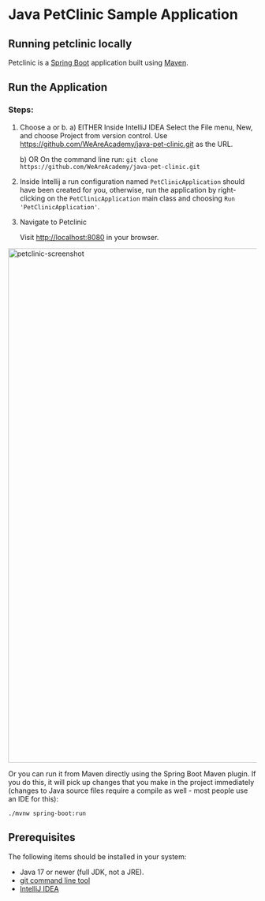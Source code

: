 # Java PetClinic Sample Application

## Running petclinic locally
Petclinic is a [Spring Boot](https://spring.io/guides/gs/spring-boot) application built using [Maven](https://spring.io/guides/gs/maven/).

## Run the Application

### Steps:



1) Choose a or b.
   a) EITHER Inside IntelliJ IDEA
      Select the File menu, New, and choose Project from version control. Use https://github.com/WeAreAcademy/java-pet-clinic.git as the URL.

   b) OR On the command line run:
       ```
       git clone https://github.com/WeAreAcademy/java-pet-clinic.git
       ```

2) Inside Intellij a run configuration named `PetClinicApplication` should have been created for you, otherwise, run the application by right-clicking on the `PetClinicApplication` main class and choosing `Run 'PetClinicApplication'`.

3) Navigate to Petclinic

   Visit [http://localhost:8080](http://localhost:8080) in your browser.


<img width="1042" alt="petclinic-screenshot" src="https://cloud.githubusercontent.com/assets/838318/19727082/2aee6d6c-9b8e-11e6-81fe-e889a5ddfded.png">

Or you can run it from Maven directly using the Spring Boot Maven plugin. If you do this, it will pick up changes that you make in the project immediately (changes to Java source files require a compile as well - most people use an IDE for this):

```
./mvnw spring-boot:run
```

## Prerequisites
The following items should be installed in your system:
* Java 17 or newer (full JDK, not a JRE).
* [git command line tool](https://help.github.com/articles/set-up-git)
* [IntelliJ IDEA](https://www.jetbrains.com/idea/)
